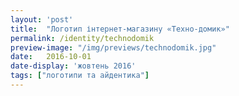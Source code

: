 ```yaml
---
layout: 'post'
title:  "Логотип інтернет-магазину «Техно-домик»"
permalink: /identity/technodomik
preview-image: "/img/previews/technodomik.jpg"
date:   2016-10-01
date-display: 'жовтень 2016'
tags: ["логотипи та айдентика"] 
---
```


<img src="https://i.imgur.com/biwLR09.jpg" alt="">